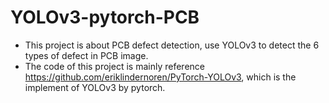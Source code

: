 # YOLOv3-pytorch-PCB
- This project is about PCB defect detection, use YOLOv3 to detect the 6 types of defect in PCB image.  
- The code of this project is mainly reference https://github.com/eriklindernoren/PyTorch-YOLOv3, which is the implement of YOLOv3 by pytorch.